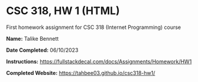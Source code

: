 # CSC 318, HW 1 (HTML)
First homework assignment for CSC 318 (Internet Programming) course

**Name:** Talike Bennett

**Date Completed:** 06/10/2023

**Instructions:** https://fullstackdecal.com/docs/Assignments/Homework/HW1

**Completed Website:** https://tahbee03.github.io/csc318-hw1/
